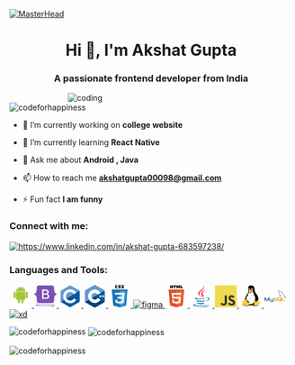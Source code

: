 [![MasterHead](https://imgs.search.brave.com/hMS4V5jMe1-cPrNhqnLcWH7u8pGDvckUpfaiGZgUd-g/rs:fit:1021:225:1/g:ce/aHR0cHM6Ly90c2Uy/Lm1tLmJpbmcubmV0/L3RoP2lkPU9JUC4y/RENnR195OWFZRmF4/OEtiRHppcXBBSGFE/YyZwaWQ9QXBp)](https://codeforhappinesss.io)
<h1 align="center">Hi 👋, I'm Akshat Gupta</h1>
<h3 align="center">A passionate frontend developer from India</h3>
<img align="right" alt="coding" width="400" src= "https://imgs.search.brave.com/JFxxiVI0O3W_a9SMbro2x4a42qnDTjJSeDx05FAUSpw/rs:fit:753:225:1/g:ce/aHR0cHM6Ly90c2U0/Lm1tLmJpbmcubmV0/L3RoP2lkPU9JUC5W/T045Z0hUcnplSFpi/SGZYc3FmekVBSGFF/cSZwaWQ9QXBp">

<p align="left"> <img src="https://komarev.com/ghpvc/?username=codeforhappiness&label=Profile%20views&color=0e75b6&style=flat" alt="codeforhappiness" /> </p>

- 🔭 I’m currently working on **college website**

- 🌱 I’m currently learning **React Native**

- 💬 Ask me about **Android , Java**

- 📫 How to reach me **akshatgupta00098@gmail.com**

- ⚡ Fun fact **I am funny**

<h3 align="left">Connect with me:</h3>
<p align="left">
<a href="https://linkedin.com/in/https://www.linkedin.com/in/akshat-gupta-683597238/" target="blank"><img align="center" src="https://raw.githubusercontent.com/rahuldkjain/github-profile-readme-generator/master/src/images/icons/Social/linked-in-alt.svg" alt="https://www.linkedin.com/in/akshat-gupta-683597238/" height="30" width="40" /></a>
</p>

<h3 align="left">Languages and Tools:</h3>
<p align="left"> <a href="https://developer.android.com" target="_blank" rel="noreferrer"> <img src="https://raw.githubusercontent.com/devicons/devicon/master/icons/android/android-original-wordmark.svg" alt="android" width="40" height="40"/> </a> <a href="https://getbootstrap.com" target="_blank" rel="noreferrer"> <img src="https://raw.githubusercontent.com/devicons/devicon/master/icons/bootstrap/bootstrap-plain-wordmark.svg" alt="bootstrap" width="40" height="40"/> </a> <a href="https://www.cprogramming.com/" target="_blank" rel="noreferrer"> <img src="https://raw.githubusercontent.com/devicons/devicon/master/icons/c/c-original.svg" alt="c" width="40" height="40"/> </a> <a href="https://www.w3schools.com/cpp/" target="_blank" rel="noreferrer"> <img src="https://raw.githubusercontent.com/devicons/devicon/master/icons/cplusplus/cplusplus-original.svg" alt="cplusplus" width="40" height="40"/> </a> <a href="https://www.w3schools.com/css/" target="_blank" rel="noreferrer"> <img src="https://raw.githubusercontent.com/devicons/devicon/master/icons/css3/css3-original-wordmark.svg" alt="css3" width="40" height="40"/> </a> <a href="https://www.figma.com/" target="_blank" rel="noreferrer"> <img src="https://www.vectorlogo.zone/logos/figma/figma-icon.svg" alt="figma" width="40" height="40"/> </a> <a href="https://www.w3.org/html/" target="_blank" rel="noreferrer"> <img src="https://raw.githubusercontent.com/devicons/devicon/master/icons/html5/html5-original-wordmark.svg" alt="html5" width="40" height="40"/> </a> <a href="https://www.java.com" target="_blank" rel="noreferrer"> <img src="https://raw.githubusercontent.com/devicons/devicon/master/icons/java/java-original.svg" alt="java" width="40" height="40"/> </a> <a href="https://developer.mozilla.org/en-US/docs/Web/JavaScript" target="_blank" rel="noreferrer"> <img src="https://raw.githubusercontent.com/devicons/devicon/master/icons/javascript/javascript-original.svg" alt="javascript" width="40" height="40"/> </a> <a href="https://www.linux.org/" target="_blank" rel="noreferrer"> <img src="https://raw.githubusercontent.com/devicons/devicon/master/icons/linux/linux-original.svg" alt="linux" width="40" height="40"/> </a> <a href="https://www.mysql.com/" target="_blank" rel="noreferrer"> <img src="https://raw.githubusercontent.com/devicons/devicon/master/icons/mysql/mysql-original-wordmark.svg" alt="mysql" width="40" height="40"/> </a> <a href="https://www.adobe.com/products/xd.html" target="_blank" rel="noreferrer"> <img src="https://cdn.worldvectorlogo.com/logos/adobe-xd.svg" alt="xd" width="40" height="40"/> </a> </p>

<p><img align="left" src="https://github-readme-stats.vercel.app/api/top-langs?username=codeforhappiness&show_icons=true&locale=en&layout=compact" alt="codeforhappiness" /></p>

<p>&nbsp;<img align="center" src="https://github-readme-stats.vercel.app/api?username=codeforhappiness&show_icons=true&locale=en" alt="codeforhappiness" /></p>

<p><img align="center" src="https://github-readme-streak-stats.herokuapp.com/?user=codeforhappiness&" alt="codeforhappiness" /></p>
